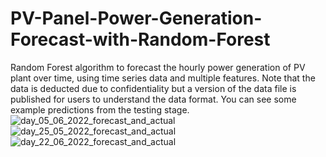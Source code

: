 # PV-Panel-Power-Generation-Forecast-with-Random-Forest
Random Forest algorithm to forecast the hourly power generation of PV plant over time, using time series data and multiple features. Note that the data is deducted due to confidentiality but a version of the data file is published for users to understand the data format. You can see some example predictions from the testing stage. 
![day_05_06_2022_forecast_and_actual](https://github.com/canberkkacan/PV-Panel-Power-Generation-Forecast-with-Random-Forest/assets/147510742/98dcecea-bd38-449b-bcd2-47c014c6fa4b)
![day_25_05_2022_forecast_and_actual](https://github.com/canberkkacan/PV-Panel-Power-Generation-Forecast-with-Random-Forest/assets/147510742/89290b16-ebf7-4170-9037-c5f19f1e2526)
![day_22_06_2022_forecast_and_actual](https://github.com/canberkkacan/PV-Panel-Power-Generation-Forecast-with-Random-Forest/assets/147510742/6d0a07ab-56df-4f54-8301-b4e78fbe3aaf)
